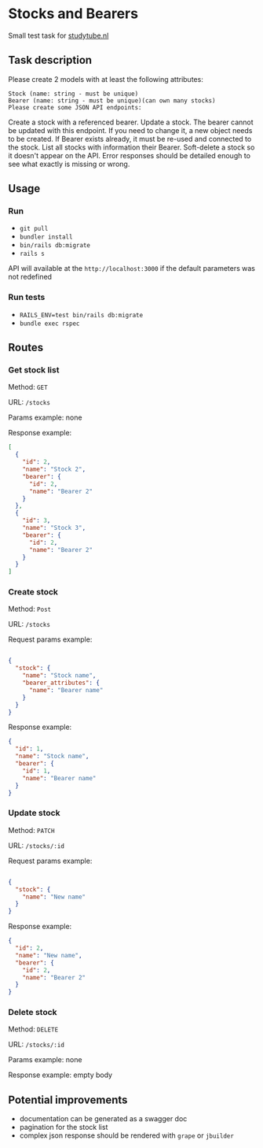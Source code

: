 # Stocks and Bearers

Small test task for [studytube.nl](studytube.nl)

## Task description

Please create 2 models with at least the following attributes:

    Stock (name: string - must be unique)
    Bearer (name: string - must be unique)(can own many stocks)
    Please create some JSON API endpoints:

Create a stock with a referenced bearer. Update a stock. The bearer cannot be updated with this endpoint. If you need to change it, a new object needs to be created. If Bearer exists already, it must be re-used and connected to the stock. List all stocks with information their Bearer. Soft-delete a stock so it doesn't appear on the API. Error responses should be detailed enough to see what exactly is missing or wrong.

## Usage

### Run

* `git pull`
* `bundler install`
* `bin/rails db:migrate`
* `rails s`

API will available at the `http://localhost:3000` if the default parameters was not redefined

### Run tests

* `RAILS_ENV=test bin/rails db:migrate`
* `bundle exec rspec`

## Routes

### Get stock list

Method: `GET`

URL: `/stocks`

Params example: none

Response example:
```json
[
  {
    "id": 2,
    "name": "Stock 2",
    "bearer": {
      "id": 2,
      "name": "Bearer 2"
    }
  },
  {
    "id": 3,
    "name": "Stock 3",
    "bearer": {
      "id": 2,
      "name": "Bearer 2"
    }
  }
]
```

### Create stock

Method: `Post`

URL: `/stocks`

Request params example:
```json

{ 
  "stock": {
    "name": "Stock name",
    "bearer_attributes": {
      "name": "Bearer name"
    }
  }
}
```

Response example:
```json
{
  "id": 1,
  "name": "Stock name",
  "bearer": {
    "id": 1,
    "name": "Bearer name"
  }
}
```

### Update stock

Method: `PATCH`

URL: `/stocks/:id`

Request params example: 
```json

{ 
  "stock": {
    "name": "New name"
  }
}
```

Response example: 
```json
{
  "id": 2,
  "name": "New name",
  "bearer": {
    "id": 2,
    "name": "Bearer 2"
  }
}
```
### Delete stock

Method: `DELETE`

URL: `/stocks/:id`

Params example: none

Response example: empty body

## Potential improvements

* documentation can be generated as a swagger doc
* pagination for the stock list
* complex json response should be rendered with `grape` or `jbuilder`